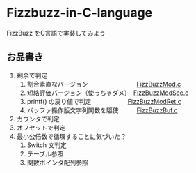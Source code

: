 # Fizzbuzz-in-C-language
FizzBuzz をC言語で実装してみよう
## お品書き
1. 剰余で判定
   1. 割合素直なバージョン　　　　　　　　[FizzBuzzMod.c](FizzBuzzMod.c)
   1. 短絡評価バージョン（使っちゃダメ）　[FizzBuzzModSce.c](FizzBuzzModSce.c)
   1. printf() の戻り値で判定　　　　　　[FizzBuzzModRet.c](FizzBuzzModRet.c)
   1. バッファ操作版文字列関数を駆使　　　[FizzBuzzBuf.c](FizzBuzzBuf.c)
1. カウンタで判定
1. オフセットで判定
1. 最小公倍数で循環することに気づいた？
   1. Switch 文判定
   1. テーブル参照
   1. 関数ポインタ配列参照
